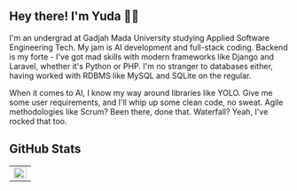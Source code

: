 <h2> Hey there! I'm Yuda 👋🏼</h2>

I'm an undergrad at Gadjah Mada University studying Applied Software Engineering Tech. My jam is AI development and full-stack coding. Backend is my forte - I've got mad skills with modern frameworks like Django and Laravel, whether it's Python or PHP. I'm no stranger to databases either, having worked with RDBMS like MySQL and SQLite on the regular.

When it comes to AI, I know my way around libraries like YOLO. Give me some user requirements, and I'll whip up some clean code, no sweat. Agile methodologies like Scrum? Been there, done that. Waterfall? Yeah, I've rocked that too.

## GitHub Stats

<table><tr>

<td valign="top" width="100%">

<img src="https://github-readme-stats.vercel.app/api/top-langs/?username=yudamhndra&hide_border=true&layout=compact&theme=dark&hide=css,scss,html,makefile&exclude_repo=website,anonychun.github.io" align="left" style="width: 100%" />

</td></tr></table>

<!--
**yudamhndra/yudamhndra** is a ✨ _special_ ✨ repository because its `README.md` (this file) appears on your GitHub profile.

Here are some ideas to get you started:

- 🔭 I’m currently working on ...
- 🌱 I’m currently learning ...
- 👯 I’m looking to collaborate on ...
- 🤔 I’m looking for help with ...
- 💬 Ask me about ...
- 📫 How to reach me: ...
- 😄 Pronouns: ...
- ⚡ Fun fact: ...
-->
